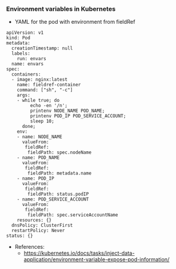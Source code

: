 ### Environment variables in Kubernetes

* YAML for the pod with environment from fieldRef
```
apiVersion: v1
kind: Pod
metadata:
  creationTimestamp: null
  labels:
    run: envars
  name: envars
spec:
  containers:
  - image: nginx:latest
    name: fieldref-container
    command: ["sh", "-c"]
    args: 
    - while true; do 
         echo -en '/n'; 
         printenv NODE_NAME POD_NAME; 
         printenv POD_IP POD_SERVICE_ACCOUNT; 
         sleep 10; 
      done;
    env:
    - name: NODE_NAME
      valueFrom:
       fieldRef:
        fieldPath: spec.nodeName
    - name: POD_NAME
      valueFrom:
       fieldRef:
        fieldPath: metadata.name
    - name: POD_IP
      valueFrom:
       fieldRef:
        fieldPath: status.podIP
    - name: POD_SERVICE_ACCOUNT
      valueFrom:
       fieldRef: 
        fieldPath: spec.serviceAccountName
    resources: {}
  dnsPolicy: ClusterFirst
  restartPolicy: Never
status: {}
```

* References:
  - https://kubernetes.io/docs/tasks/inject-data-application/environment-variable-expose-pod-information/
